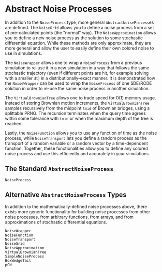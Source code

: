 # Abstract Noise Processes

In addition to the `NoiseProcess` type, more general `AbstractNoiseProcess`es
are defined. The `NoiseGrid` allows you to define a noise process from a set
of pre-calculated points (the "normal" way). The `NoiseApproximation` allows
you to define a new noise process as the solution to some stochastic differential
equation. While these methods are only approximate, they are more general and
allow the user to easily define their own colored noise to use in simulations.

The `NoiseWrapper` allows one to wrap a `NoiseProcess` from a previous simulation
to re-use it in a new simulation in a way that follows the same stochastic
trajectory (even if different points are hit, for example solving with a
smaller `dt`) in a distributionally-exact manner. It is demonstrated how the
`NoiseWrapper` can be used to wrap the `NoiseProcess` of one SDE/RODE solution
in order to re-use the same noise process in another simulation.

The `VirtualBrownianTree` allows one to trade speed for O(1) memory usage.
Instead of storing Brownian motion increments, the `VirtualBrownianTree` samples
recursively from the midpoint `tmid` of Brownian bridges, using a splittable PRNG.
The recursion terminates when the query time agrees within some tolerance
with `tmid` or when the maximum depth of the tree is reached.

Lastly, the `NoiseFunction` allows you to use any function of time as the
noise process, while `NoiseTransport` lets you define a random process as the transport of a random variable or a random vector by a time-dependent function. Together, these functionalities allow you to define any colored
noise process and use this efficiently and accurately in your simulations.

## The Standard `AbstractNoiseProcess`

```@docs
NoiseProcess
```

## Alternative `AbstractNoiseProcess` Types

In addition to the mathematically-defined noise processes above, there exists
more generic functionality for building noise processes from other noise processes,
from arbitrary functions, from arrays, and from approximations of stochastic
differential equations.

```@docs
NoiseWrapper
NoiseFunction
NoiseTransport
NoiseGrid
NoiseApproximation
VirtualBrownianTree
SimpleNoiseProcess
BoxWedgeTail
pCN
```